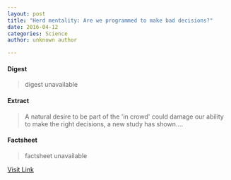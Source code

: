 ```yaml
---
layout: post
title: "Herd mentality: Are we programmed to make bad decisions?"
date: 2016-04-12
categories: Science
author: unknown author

---
```



#### Digest
>digest unavailable

#### Extract
>A natural desire to be part of the 'in crowd' could damage our ability to make the right decisions, a new study has shown....

#### Factsheet
>factsheet unavailable

[Visit Link](http://phys.org/news337975902.html)


